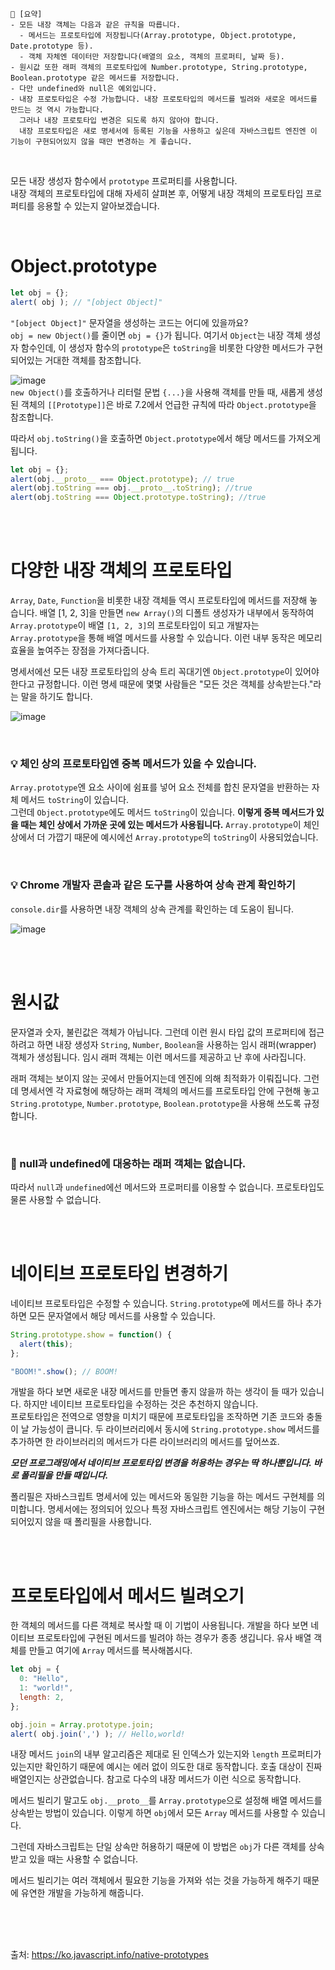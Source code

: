 ```
📍 [요약]
- 모든 내장 객체는 다음과 같은 규칙을 따릅니다.
  - 메서드는 프로토타입에 저장됩니다(Array.prototype, Object.prototype, Date.prototype 등).
  - 객체 자체엔 데이터만 저장합니다(배열의 요소, 객체의 프로퍼티, 날짜 등).
- 원시값 또한 래퍼 객체의 프로토타입에 Number.prototype, String.prototype, Boolean.prototype 같은 메서드를 저장합니다. 
- 다만 undefined와 null은 예외입니다.
- 내장 프로토타입은 수정 가능합니다. 내장 프로토타입의 메서드를 빌려와 새로운 메서드를 만드는 것 역시 가능합니다. 
  그러나 내장 프로토타입 변경은 되도록 하지 않아야 합니다. 
  내장 프로토타입은 새로 명세서에 등록된 기능을 사용하고 싶은데 자바스크립트 엔진엔 이 기능이 구현되어있지 않을 때만 변경하는 게 좋습니다.
```
<br/>

모든 내장 생성자 함수에서 `prototype` 프로퍼티를 사용합니다.   
내장 객체의 프로토타입에 대해 자세히 살펴본 후, 어떻게 내장 객체의 프로토타입 프로퍼티를 응용할 수 있는지 알아보겠습니다.     

<br/>

# Object.prototype
```js
let obj = {};
alert( obj ); // "[object Object]"
```
`"[object Object]"` 문자열을 생성하는 코드는 어디에 있을까요?     
`obj = new Object()`를 줄이면 `obj = {}`가 됩니다. 여기서 `Object`는 내장 객체 생성자 함수인데, 이 생성자 함수의 `prototype`은 `toString`을 비롯한 다양한 메서드가 구현되어있는 거대한 객체를 참조합니다.

![image](https://user-images.githubusercontent.com/50884017/194991383-e0aafa26-118c-41b7-ac5b-6bd2fc91fe0d.png)    
`new Object()`를 호출하거나 리터럴 문법 `{...}`을 사용해 객체를 만들 때, 새롭게 생성된 객체의 `[[Prototype]]`은 바로 7.2에서 언급한 규칙에 따라 `Object.prototype`을 참조합니다.

따라서 `obj.toString()`을 호출하면 `Object.prototype`에서 해당 메서드를 가져오게 됩니다.
```js
let obj = {};
alert(obj.__proto__ === Object.prototype); // true
alert(obj.toString === obj.__proto__.toString); //true
alert(obj.toString === Object.prototype.toString); //true
```
<br/><br/>

# 다양한 내장 객체의 프로토타입
`Array`, `Date`, `Function`을 비롯한 내장 객체들 역시 프로토타입에 메서드를 저장해 놓습니다. 배열 [1, 2, 3]을 만들면 `new Array()`의 디폴트 생성자가 내부에서 동작하여 `Array.prototype`이 배열 `[1, 2, 3]`의 프로토타입이 되고 개발자는 `Array.prototype`을 통해 배열 메서드를 사용할 수 있습니다. 이런 내부 동작은 메모리 효율을 높여주는 장점을 가져다줍니다.    

명세서에선 모든 내장 프로토타입의 상속 트리 꼭대기엔 `Object.prototype`이 있어야 한다고 규정합니다. 이런 명세 때문에 몇몇 사람들은 "모든 것은 객체를 상속받는다."라는 말을 하기도 합니다.

![image](https://user-images.githubusercontent.com/50884017/194991890-de5c4bd9-6298-43ee-8d5a-58a73fbaa7ba.png)

<br/>

### 💡 체인 상의 프로토타입엔 중복 메서드가 있을 수 있습니다. 
`Array.prototype`엔 요소 사이에 쉼표를 넣어 요소 전체를 합친 문자열을 반환하는 자체 메서드 `toString`이 있습니다.    
그런데 `Object.prototype`에도 메서드 `toString`이 있습니다. **이렇게 중복 메서드가 있을 때는 체인 상에서 가까운 곳에 있는 메서드가 사용됩니다.** `Array.prototype`이 체인 상에서 더 가깝기 때문에 예시에선 `Array.prototype`의 `toString`이 사용되었습니다.

<br/>

### 💡 Chrome 개발자 콘솔과 같은 도구를 사용하여 상속 관계 확인하기
`console.dir`를 사용하면 내장 객체의 상속 관계를 확인하는 데 도움이 됩니다.

![image](https://user-images.githubusercontent.com/50884017/194992304-4b790463-9690-4263-97cc-0e12a8203f34.png)

<br/><br/> 

# 원시값
문자열과 숫자, 불린값은 객체가 아닙니다. 그런데 이런 원시 타입 값의 프로퍼티에 접근하려고 하면 내장 생성자 `String`, `Number`, `Boolean`을 사용하는 임시 래퍼(wrapper) 객체가 생성됩니다. 임시 래퍼 객체는 이런 메서드를 제공하고 난 후에 사라집니다.    

래퍼 객체는 보이지 않는 곳에서 만들어지는데 엔진에 의해 최적화가 이뤄집니다. 그런데 명세서엔 각 자료형에 해당하는 래퍼 객체의 메서드를 프로토타입 안에 구현해 놓고 `String.prototype`, `Number.prototype`, `Boolean.prototype`을 사용해 쓰도록 규정합니다.    

<br/>

### 🚨 null과 undefined에 대응하는 래퍼 객체는 없습니다.
따라서 `null`과 `undefined`에선 메서드와 프로퍼티를 이용할 수 없습니다. 프로토타입도 물론 사용할 수 없습니다.

<br/><br/> 

# 네이티브 프로토타입 변경하기
네이티브 프로토타입은 수정할 수 있습니다. `String.prototype`에 메서드를 하나 추가하면 모든 문자열에서 해당 메서드를 사용할 수 있습니다.
```js
String.prototype.show = function() {
  alert(this);
};

"BOOM!".show(); // BOOM!
```
개발을 하다 보면 새로운 내장 메서드를 만들면 좋지 않을까 하는 생각이 들 때가 있습니다. 하지만 네이티브 프로토타입을 수정하는 것은 추천하지 않습니다.    
프로토타입은 전역으로 영향을 미치기 때문에 프로토타입을 조작하면 기존 코드와 충돌이 날 가능성이 큽니다. 두 라이브러리에서 동시에 `String.prototype.show` 메서드를 추가하면 한 라이브러리의 메서드가 다른 라이브러리의 메서드를 덮어쓰죠.

***모던 프로그래밍에서 네이티브 프로토타입 변경을 허용하는 경우는 딱 하나뿐입니다. 바로 폴리필을 만들 때입니다.***    

폴리필은 자바스크립트 명세서에 있는 메서드와 동일한 기능을 하는 메서드 구현체를 의미합니다. 명세서에는 정의되어 있으나 특정 자바스크립트 엔진에서는 해당 기능이 구현되어있지 않을 때 폴리필을 사용합니다.

<br/><br/>

# 프로토타입에서 메서드 빌려오기
한 객체의 메서드를 다른 객체로 복사할 때 이 기법이 사용됩니다.
개발을 하다 보면 네이티브 프로토타입에 구현된 메서드를 빌려야 하는 경우가 종종 생깁니다.
유사 배열 객체를 만들고 여기에 `Array` 메서드를 복사해봅시다.
```js
let obj = {
  0: "Hello",
  1: "world!",
  length: 2,
};

obj.join = Array.prototype.join;
alert( obj.join(',') ); // Hello,world!
```
내장 메서드 `join`의 내부 알고리즘은 제대로 된 인덱스가 있는지와 `length` 프로퍼티가 있는지만 확인하기 때문에 예시는 에러 없이 의도한 대로 동작합니다. 호출 대상이 진짜 배열인지는 상관없습니다. 참고로 다수의 내장 메서드가 이런 식으로 동작합니다.

메서드 빌리기 말고도 `obj.__proto__`를 `Array.prototype`으로 설정해 배열 메서드를 상속받는 방법이 있습니다. 이렇게 하면 `obj`에서 모든 `Array` 메서드를 사용할 수 있습니다.

그런데 자바스크립트는 단일 상속만 허용하기 때문에 이 방법은 `obj`가 다른 객체를 상속받고 있을 때는 사용할 수 없습니다.

메서드 빌리기는 여러 객체에서 필요한 기능을 가져와 섞는 것을 가능하게 해주기 때문에 유연한 개발을 가능하게 해줍니다.

<br/><br/><br/> 

출처: https://ko.javascript.info/native-prototypes
